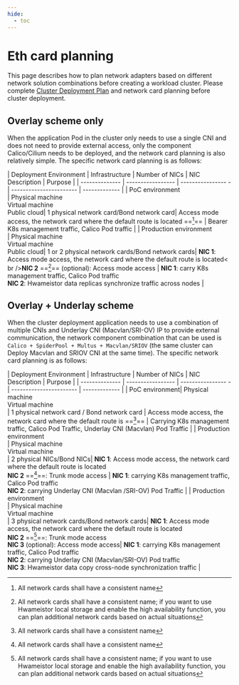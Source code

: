 ```yaml
---
hide:
  - toc
---
```


# Eth card planning

This page describes how to plan network adapters based on different network solution combinations before creating a workload cluster.
Please complete [Cluster Deployment Plan](../../install/commercial/deploy-plan.md) and network card planning before cluster deployment.

## Overlay scheme only

When the application Pod in the cluster only needs to use a single CNI and does not need to provide external access, only the component Calico/Cilium needs to be deployed, and the network card planning is also relatively simple. The specific network card planning is as follows:

| Deployment Environment | Infrastructure | Number of NICs | NIC Description | Purpose |
| -------------- | ----------------- | ---------------- - | ----------------------- | ------------- |
| PoC environment<br /> | Physical machine<br />Virtual machine<br />Public cloud| 1 physical network card/Bond network card| Access mode access, the network card where the default route is located ==[^1]== | Bearer K8s management traffic, Calico Pod traffic |
| Production environment<br /> | Physical machine<br />Virtual machine<br />Public cloud| 1 or 2 physical network cards/Bond network cards| **NIC 1**: Access mode access, the network card where the default route is located< br />**NIC 2** ==[^2]== (optional): Access mode access | **NIC 1**: carry K8s management traffic, Calico Pod traffic<br />**NIC 2**: Hwameistor data replicas synchronize traffic across nodes |

## Overlay + Underlay scheme

When the cluster deployment application needs to use a combination of multiple CNIs and Underlay CNI (Macvlan/SRI-OV) IP to provide external communication, the network component combination that can be used is `Calico + SpiderPool + Multus + Macvlan/SRIOV` (the same cluster can Deploy Macvlan and SRIOV CNI at the same time). The specific network card planning is as follows:

| Deployment Environment | Infrastructure | Number of NICs | NIC Description | Purpose |
| -------------- | ----------------- | ---------------- - | ----------------------- | ------------- |
| PoC environment| Physical machine<br />Virtual machine<br /> | 1 physical network card / Bond network card | Access mode access, the network card where the default route is ==[^1]== | Carrying K8s management traffic, Calico Pod Traffic, Underlay CNI (Macvlan) Pod Traffic |
| Production environment<br /> | Physical machine<br />Virtual machine<br /> | 2 physical NICs/Bond NICs| **NIC 1**: Access mode access, the network card where the default route is located<br />**NIC 2** ==[^1]==: Trunk mode access | **NIC 1**: carrying K8s management traffic, Calico Pod traffic<br />**NIC 2**: carrying Underlay CNI (Macvlan /SRI-OV) Pod Traffic |
| Production environment<br /> | Physical machine<br />Virtual machine<br /> | 3 physical network cards/Bond network cards| **NIC 1**: Access mode access, the network card where the default route is located<br />**NIC 2** ==[^2]==: Trunk mode access<br />**NIC 3** (optional): Access mode access| **NIC 1**: carrying K8s management traffic, Calico Pod traffic<br />**NIC 2**: carrying Underlay CNI (Macvlan/SRI-OV) Pod traffic<br />**NIC 3**: Hwameistor data copy cross-node synchronization traffic |

[^1]: All network cards shall have a consistent name
[^2]: All network cards shall have a consistent name; if you want to use Hwameistor local storage and enable the high availability function, you can plan additional network cards based on actual situations
